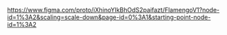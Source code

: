 <https://www.figma.com/proto/iXhinoYIkBhOdS2paifazt/FlamengoV1?node-id=1%3A2&scaling=scale-down&page-id=0%3A1&starting-point-node-id=1%3A2>
